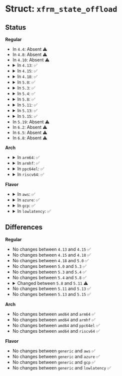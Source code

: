 # Struct: <code>xfrm_state_offload</code>

## Status
<b>Regular</b>
<ul>
<li>
In <code>4.4</code>: Absent ⚠️
</li>
<li>
In <code>4.8</code>: Absent ⚠️
</li>
<li>
In <code>4.10</code>: Absent ⚠️
</li>
<li>
<details>
<summary>In <code>4.13</code>: ✅</summary>

```c
struct xfrm_state_offload {
    struct net_device *dev;
    long unsigned int offload_handle;
    unsigned int num_exthdrs;
    u8 flags;
};
```
</details>
</li>
<li>
<details>
<summary>In <code>4.15</code>: ✅</summary>

```c
struct xfrm_state_offload {
    struct net_device *dev;
    long unsigned int offload_handle;
    unsigned int num_exthdrs;
    u8 flags;
};
```
</details>
</li>
<li>
<details>
<summary>In <code>4.18</code>: ✅</summary>

```c
struct xfrm_state_offload {
    struct net_device *dev;
    long unsigned int offload_handle;
    unsigned int num_exthdrs;
    u8 flags;
};
```
</details>
</li>
<li>
<details>
<summary>In <code>5.0</code>: ✅</summary>

```c
struct xfrm_state_offload {
    struct net_device *dev;
    long unsigned int offload_handle;
    unsigned int num_exthdrs;
    u8 flags;
};
```
</details>
</li>
<li>
<details>
<summary>In <code>5.3</code>: ✅</summary>

```c
struct xfrm_state_offload {
    struct net_device *dev;
    long unsigned int offload_handle;
    unsigned int num_exthdrs;
    u8 flags;
};
```
</details>
</li>
<li>
<details>
<summary>In <code>5.4</code>: ✅</summary>

```c
struct xfrm_state_offload {
    struct net_device *dev;
    long unsigned int offload_handle;
    unsigned int num_exthdrs;
    u8 flags;
};
```
</details>
</li>
<li>
<details>
<summary>In <code>5.8</code>: ✅</summary>

```c
struct xfrm_state_offload {
    struct net_device *dev;
    long unsigned int offload_handle;
    unsigned int num_exthdrs;
    u8 flags;
};
```
</details>
</li>
<li>
<details>
<summary>In <code>5.11</code>: ✅</summary>

```c
struct xfrm_state_offload {
    struct net_device *dev;
    struct net_device *real_dev;
    long unsigned int offload_handle;
    unsigned int num_exthdrs;
    u8 flags;
};
```
</details>
</li>
<li>
<details>
<summary>In <code>5.13</code>: ✅</summary>

```c
struct xfrm_state_offload {
    struct net_device *dev;
    struct net_device *real_dev;
    long unsigned int offload_handle;
    unsigned int num_exthdrs;
    u8 flags;
};
```
</details>
</li>
<li>
<details>
<summary>In <code>5.15</code>: ✅</summary>

```c
struct xfrm_state_offload {
    struct net_device *dev;
    struct net_device *real_dev;
    long unsigned int offload_handle;
    unsigned int num_exthdrs;
    u8 flags;
};
```
</details>
</li>
<li>
In <code>5.19</code>: Absent ⚠️
</li>
<li>
In <code>6.2</code>: Absent ⚠️
</li>
<li>
In <code>6.5</code>: Absent ⚠️
</li>
<li>
In <code>6.8</code>: Absent ⚠️
</li>
</ul>
<b>Arch</b>
<ul>
<li>
<details>
<summary>In <code>arm64</code>: ✅</summary>

```c
struct xfrm_state_offload {
    struct net_device *dev;
    long unsigned int offload_handle;
    unsigned int num_exthdrs;
    u8 flags;
};
```
</details>
</li>
<li>
<details>
<summary>In <code>armhf</code>: ✅</summary>

```c
struct xfrm_state_offload {
    struct net_device *dev;
    long unsigned int offload_handle;
    unsigned int num_exthdrs;
    u8 flags;
};
```
</details>
</li>
<li>
<details>
<summary>In <code>ppc64el</code>: ✅</summary>

```c
struct xfrm_state_offload {
    struct net_device *dev;
    long unsigned int offload_handle;
    unsigned int num_exthdrs;
    u8 flags;
};
```
</details>
</li>
<li>
<details>
<summary>In <code>riscv64</code>: ✅</summary>

```c
struct xfrm_state_offload {
    struct net_device *dev;
    long unsigned int offload_handle;
    unsigned int num_exthdrs;
    u8 flags;
};
```
</details>
</li>
</ul>
<b>Flavor</b>
<ul>
<li>
<details>
<summary>In <code>aws</code>: ✅</summary>

```c
struct xfrm_state_offload {
    struct net_device *dev;
    long unsigned int offload_handle;
    unsigned int num_exthdrs;
    u8 flags;
};
```
</details>
</li>
<li>
<details>
<summary>In <code>azure</code>: ✅</summary>

```c
struct xfrm_state_offload {
    struct net_device *dev;
    long unsigned int offload_handle;
    unsigned int num_exthdrs;
    u8 flags;
};
```
</details>
</li>
<li>
<details>
<summary>In <code>gcp</code>: ✅</summary>

```c
struct xfrm_state_offload {
    struct net_device *dev;
    long unsigned int offload_handle;
    unsigned int num_exthdrs;
    u8 flags;
};
```
</details>
</li>
<li>
<details>
<summary>In <code>lowlatency</code>: ✅</summary>

```c
struct xfrm_state_offload {
    struct net_device *dev;
    long unsigned int offload_handle;
    unsigned int num_exthdrs;
    u8 flags;
};
```
</details>
</li>
</ul>

## Differences
<b>Regular</b>
<ul>
<li>
No changes between <code>4.13</code> and <code>4.15</code> ✅
</li>
<li>
No changes between <code>4.15</code> and <code>4.18</code> ✅
</li>
<li>
No changes between <code>4.18</code> and <code>5.0</code> ✅
</li>
<li>
No changes between <code>5.0</code> and <code>5.3</code> ✅
</li>
<li>
No changes between <code>5.3</code> and <code>5.4</code> ✅
</li>
<li>
No changes between <code>5.4</code> and <code>5.8</code> ✅
</li>
<li>
<details>
<summary>Changed between <code>5.8</code> and <code>5.11</code> ⚠️</summary>
<ul>
<li>
<b>Field added. </b>
<code>struct net_device *real_dev</code>
</li>
</ul>
</details>
</li>
<li>
No changes between <code>5.11</code> and <code>5.13</code> ✅
</li>
<li>
No changes between <code>5.13</code> and <code>5.15</code> ✅
</li>
</ul>
<b>Arch</b>
<ul>
<li>
No changes between <code>amd64</code> and <code>arm64</code> ✅
</li>
<li>
No changes between <code>amd64</code> and <code>armhf</code> ✅
</li>
<li>
No changes between <code>amd64</code> and <code>ppc64el</code> ✅
</li>
<li>
No changes between <code>amd64</code> and <code>riscv64</code> ✅
</li>
</ul>
<b>Flavor</b>
<ul>
<li>
No changes between <code>generic</code> and <code>aws</code> ✅
</li>
<li>
No changes between <code>generic</code> and <code>azure</code> ✅
</li>
<li>
No changes between <code>generic</code> and <code>gcp</code> ✅
</li>
<li>
No changes between <code>generic</code> and <code>lowlatency</code> ✅
</li>
</ul>

